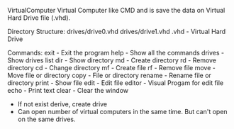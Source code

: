 VirtualComputer
Virtual Computer like CMD and is save the data on Virtual Hard Drive file (.vhd).

Directory Structure:
drives/drive0.vhd
drives/drive1.vhd
.vhd - Virtual Hard Drive

Commands:
exit - Exit the program
help - Show all the commands
drives - Show drives list
dir - Show directory
md - Create directory
rd - Remove directory
cd - Change directory
mf - Create file
rf - Remove file
move - Move file or directory
copy - File or directory
rename - Rename file or directory
print - Show file
edit - Edit file
editor - Visual Progam for edit file
echo - Print text
clear - Clear the window

* If not exist derive, create drive
* Can open number of virtual computers in the same time. But can't open on the same drives.